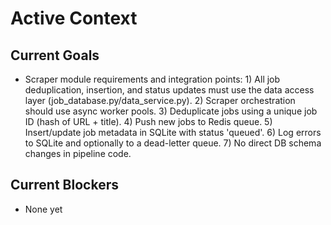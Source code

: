 # Active Context

## Current Goals

- Scraper module requirements and integration points: 1) All job deduplication, insertion, and status updates must use the data access layer (job_database.py/data_service.py). 2) Scraper orchestration should use async worker pools. 3) Deduplicate jobs using a unique job ID (hash of URL + title). 4) Push new jobs to Redis queue. 5) Insert/update job metadata in SQLite with status 'queued'. 6) Log errors to SQLite and optionally to a dead-letter queue. 7) No direct DB schema changes in pipeline code.

## Current Blockers

- None yet